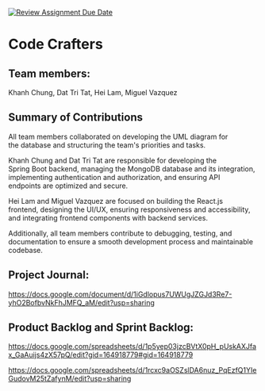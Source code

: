 [![Review Assignment Due Date](https://classroom.github.com/assets/deadline-readme-button-22041afd0340ce965d47ae6ef1cefeee28c7c493a6346c4f15d667ab976d596c.svg)](https://classroom.github.com/a/lJAxgDL-)

# Code Crafters

## Team members:
Khanh Chung, Dat Tri Tat, Hei Lam, Miguel Vazquez

## Summary of Contributions
All team members collaborated on developing the UML diagram for<br>
the database and structuring the team's priorities and tasks.<br>

Khanh Chung and Dat Tri Tat are responsible for developing the<br> 
Spring Boot backend, managing the MongoDB database and its integration,<br>
implementing authentication and authorization, and ensuring API<br> 
endpoints are optimized and secure.<br>

Hei Lam and Miguel Vazquez are focused on building the React.js<br> 
frontend, designing the UI/UX, ensuring responsiveness and accessibility,<br> 
and integrating frontend components with backend services.<br>

Additionally, all team members contribute to debugging, testing, and<br> 
documentation to ensure a smooth development process and maintainable codebase.<br>

## Project Journal: 
https://docs.google.com/document/d/1iGdlopus7UWUgJZGJd3Re7-yhO2BofbvNkFhJMFQ_aM/edit?usp=sharing

## Product Backlog and Sprint Backlog:
https://docs.google.com/spreadsheets/d/1p5yep03jzcBVtX0pH_pUskAXJfax_GaAuijs4zX57pQ/edit?gid=164918779#gid=164918779 

https://docs.google.com/spreadsheets/d/1rcxc9aOSZslDA6nuz_PqEzfQ1YIeGudovM25tZafynM/edit?usp=sharing

